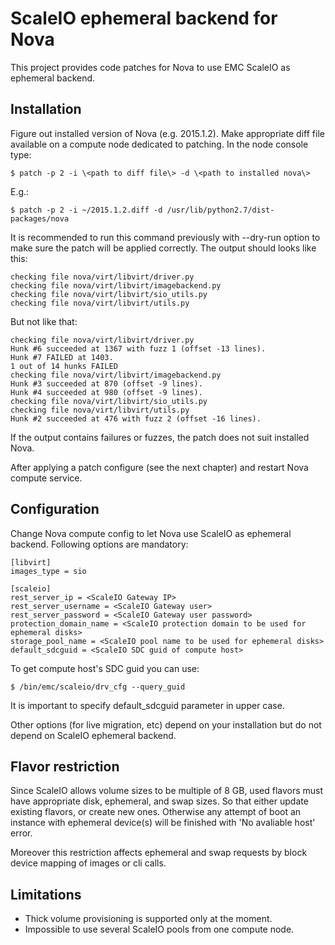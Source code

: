 # ScaleIO ephemeral backend for Nova
This project provides code patches for Nova to use EMC ScaleIO as ephemeral backend.

## Installation
Figure out installed version of Nova (e.g. 2015.1.2). Make appropriate diff file available on a compute node dedicated to patching. In the node console type:
```
$ patch -p 2 -i \<path to diff file\> -d \<path to installed nova\>
```
E.g.:
```
$ patch -p 2 -i ~/2015.1.2.diff -d /usr/lib/python2.7/dist-packages/nova
```
It is recommended to run this command previously with --dry-run option to make sure the patch will be applied correctly. The output should looks like this:
```
checking file nova/virt/libvirt/driver.py
checking file nova/virt/libvirt/imagebackend.py
checking file nova/virt/libvirt/sio_utils.py
checking file nova/virt/libvirt/utils.py
```
But not like that:
```
checking file nova/virt/libvirt/driver.py
Hunk #6 succeeded at 1367 with fuzz 1 (offset -13 lines).
Hunk #7 FAILED at 1403.
1 out of 14 hunks FAILED
checking file nova/virt/libvirt/imagebackend.py
Hunk #3 succeeded at 870 (offset -9 lines).
Hunk #4 succeeded at 980 (offset -9 lines).
checking file nova/virt/libvirt/sio_utils.py
checking file nova/virt/libvirt/utils.py
Hunk #2 succeeded at 476 with fuzz 2 (offset -16 lines).
```
If the output contains failures or fuzzes, the patch does not suit installed Nova.

After applying a patch configure (see the next chapter) and restart Nova compute service.

## Configuration
Change Nova compute config to let Nova use ScaleIO as ephemeral backend. Following options are mandatory:
```
[libvirt]
images_type = sio

[scaleio]
rest_server_ip = <ScaleIO Gateway IP>
rest_server_username = <ScaleIO Gateway user>
rest_server_password = <ScaleIO Gateway user password>
protection_domain_name = <ScaleIO protection domain to be used for ephemeral disks>
storage_pool_name = <ScaleIO pool name to be used for ephemeral disks>
default_sdcguid = <ScaleIO SDC guid of compute host>
```
To get compute host's SDC guid you can use:
```
$ /bin/emc/scaleio/drv_cfg --query_guid
```
It is important to specify default_sdcguid parameter in upper case.

Other options (for live migration, etc) depend on your installation but do not depend on ScaleIO ephemeral backend.

## Flavor restriction
Since ScaleIO allows volume sizes to be multiple of 8 GB, used flavors must have appropriate disk, ephemeral, and swap sizes. So that either update existing flavors, or create new ones. Otherwise any attempt of boot an instance with ephemeral device(s) will be finished with 'No avaliable host' error.

Moreover this restriction affects ephemeral and swap requests by block device mapping of images or cli calls.

## Limitations
* Thick volume provisioning is supported only at the moment.
* Impossible to use several ScaleIO pools from one compute node.

